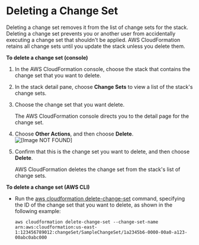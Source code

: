 # Deleting a Change Set<a name="using-cfn-updating-stacks-changesets-delete"></a>

Deleting a change set removes it from the list of change sets for the stack\. Deleting a change set prevents you or another user from accidentally executing a change set that shouldn't be applied\. AWS CloudFormation retains all change sets until you update the stack unless you delete them\.

**To delete a change set \(console\)**

1. In the AWS CloudFormation console, choose the stack that contains the change set that you want to delete\.

1. In the stack detail pane, choose **Change Sets** to view a list of the stack's change sets\.

1. Choose the change set that you want delete\.

   The AWS CloudFormation console directs you to the detail page for the change set\.

1. Choose **Other Actions**, and then choose **Delete**\.  
![\[Image NOT FOUND\]](http://docs.aws.amazon.com/AWSCloudFormation/latest/UserGuide/images/console-changeset-delete.png)

1. Confirm that this is the change set you want to delete, and then choose **Delete**\.

   AWS CloudFormation deletes the change set from the stack's list of change sets\.

**To delete a change set \(AWS CLI\)**
+ Run the [aws cloudformation delete\-change\-set](https://docs.aws.amazon.com/cli/latest/reference/cloudformation/delete-change-set.html) command, specifying the ID of the change set that you want to delete, as shown in the following example:

  ```
  aws cloudformation delete-change-set --change-set-name arn:aws:cloudformation:us-east-1:123456789012:changeSet/SampleChangeSet/1a2345b6-0000-00a0-a123-00abc0abc000
  ```